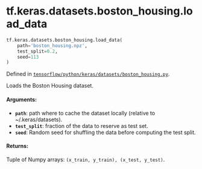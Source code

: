 <div itemscope itemtype="http://developers.google.com/ReferenceObject">
<meta itemprop="name" content="tf.keras.datasets.boston_housing.load_data" />
<meta itemprop="path" content="Stable" />
</div>

# tf.keras.datasets.boston_housing.load_data

``` python
tf.keras.datasets.boston_housing.load_data(
    path='boston_housing.npz',
    test_split=0.2,
    seed=113
)
```



Defined in [`tensorflow/python/keras/datasets/boston_housing.py`](https://www.tensorflow.org/code/tensorflow/python/keras/datasets/boston_housing.py).

Loads the Boston Housing dataset.

#### Arguments:

* <b>`path`</b>: path where to cache the dataset locally
        (relative to ~/.keras/datasets).
* <b>`test_split`</b>: fraction of the data to reserve as test set.
* <b>`seed`</b>: Random seed for shuffling the data
        before computing the test split.


#### Returns:

Tuple of Numpy arrays: `(x_train, y_train), (x_test, y_test)`.